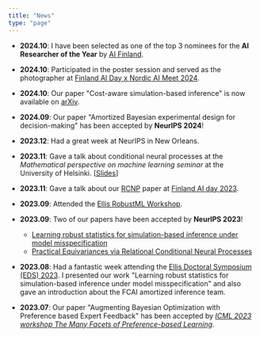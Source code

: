 ```yaml
---
title: "News"
type: "page"
---
```


- **2024.10**: I have been selected as one of the top 3 nominees for the **AI Researcher of the Year** by [AI Finland](https://aifinland.fi/ai-gaala-2024-finalistit-julki-tassa-ovat-suomen-tekoalykentan-karkinimet-ja-kayttotapaukset/).
- **2024.10**: Participated in the poster session and served as the photographer at [Finland AI Day x Nordic AI Meet 2024](https://fcai.fi/calendar/2024/10/ai-day).
- **2024.10**: Our paper "Cost-aware simulation-based inference" is now available on [arXiv](https://arxiv.org/abs/2410.07930).
- **2024.09**: Our paper "Amortized Bayesian experimental design for decision-making" has been accepted by **NeurIPS 2024**!
- **2023.12**: Had a great week at NeurIPS in New Orleans.
- **2023.11**: Gave a talk about conditional neural processes at the *Mathematical perspective on machine learning seminar* at the University of Helsinki. [[Slides](/slides/rcnp_math_ml_seminar.pdf)]
- **2023.11**: Gave a talk about our [RCNP](https://arxiv.org/abs/2306.10915) paper at [Finland AI day 2023](https://fcai.fi/ai-day-2023).
- **2023.09**: Attended the [Ellis RobustML Workshop](https://sites.google.com/view/ellis-robust-ml-workshop/home).
- **2023.09**: Two of our papers have been accepted by **NeurIPS 2023**!
	- [Learning robust statistics for simulation-based inference under model misspecification](https://arxiv.org/abs/2305.15871) 
	- [Practical Equivariances via Relational Conditional Neural Processes](https://arxiv.org/abs/2306.10915)
- **2023.08**: Had a fantastic week attending the [Ellis Doctoral Symposium (EDS) 2023](https://fcai.fi/eds2023/home). I presented our work "Learning robust statistics for simulation-based inference under model misspecification" and also gave an introduction about the FCAI amortized inference team.

- **2023.07**: Our paper "Augmenting Bayesian Optimization with Preference based Expert Feedback" has been accepted by *[ICML 2023 workshop The Many Facets of Preference-based Learning](https://sites.google.com/view/mfpl-icml-2023/home)*.




